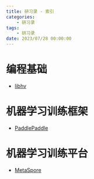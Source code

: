 ```yaml
---
title: 研习录 - 索引
categories: 
    - 研习录
tags:
    - 研习录
date: 2023/07/28 00:00:00
---
```

# 编程基础
- [libhv](https://github.com/ithewei/libhv)

# 机器学习训练框架
- [PaddlePaddle](https://github.com/PaddlePaddle/Paddle)

# 机器学习训练平台
- [MetaSpore](https://github.com/meta-soul/MetaSpore)

